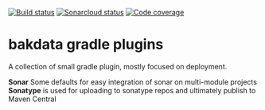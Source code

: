 [![Build status](https://travis-ci.com/bakdata/gradle-plugins.svg?branch=master)](https://travis-ci.org/bakdata/gradle-plugins/) 
[![Sonarcloud status](https://sonarcloud.io/api/project_badges/measure?project=com.bakdata.gradle%3Agradle-plugins&metric=alert_status)](https://sonarcloud.io/dashboard?id=bakdata-com.bakdata.gradle%3Agradle-plugins)
[![Code coverage](https://sonarcloud.io/api/project_badges/measure?project=com.bakdata.gradle%3Agradle-plugins&metric=coverage)](https://sonarcloud.io/dashboard?id=bakdata-com.bakdata.gradle%3Agradle-plugins)

bakdata gradle plugins
======================

A collection of small gradle plugin, mostly focused on deployment.

**Sonar** Some defaults for easy integration of sonar on multi-module projects
**Sonatype** is used for uploading to sonatype repos and ultimately publish to Maven Central 


